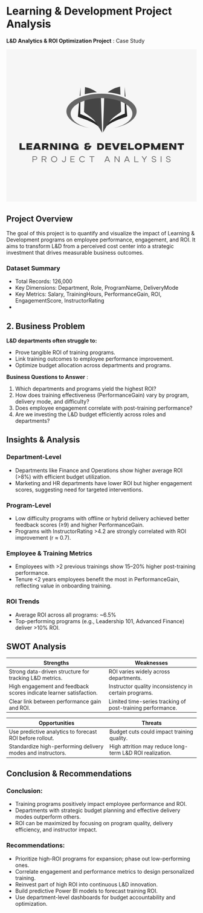 # Learning & Development Project Analysis
**L&amp;D Analytics &amp; ROI Optimization Project** : Case Study


![L7D logo](https://github.com/KumarBoste/Learning_Development_Project_Analysis/blob/main/L%26D%20Logo.png)

## Project Overview
The goal of this project is to quantify and visualize the impact of Learning & Development programs on employee performance, engagement, and ROI.
It aims to transform L&D from a perceived cost center into a strategic investment that drives measurable business outcomes.

### Dataset Summary
- Total Records: 126,000
- Key Dimensions: Department, Role, ProgramName, DeliveryMode
- Key Metrics: Salary, TrainingHours, PerformanceGain, ROI, EngagementScore, InstructorRating
- 
## 2. Business Problem
**L&D departments often struggle to:**
- Prove tangible ROI of training programs.
- Link training outcomes to employee performance improvement.
- Optimize budget allocation across departments and programs.

**Business Questions to Answer** :
1. Which departments and programs yield the highest ROI?
2. How does training effectiveness (PerformanceGain) vary by program, delivery mode, and difficulty?
3. Does employee engagement correlate with post-training performance?
4. Are we investing the L&D budget efficiently across roles and departments?

## Insights & Analysis
### Department-Level
- Departments like Finance and Operations show higher average ROI (>8%) with efficient budget utilization.
- Marketing and HR departments have lower ROI but higher engagement scores, suggesting need for targeted interventions.
### Program-Level
- Low difficulty programs with offline or hybrid delivery achieved better feedback scores (≥9) and higher PerformanceGain.
- Programs with InstructorRating >4.2 are strongly correlated with ROI improvement (r ≈ 0.7).
### Employee & Training Metrics
- Employees with >2 previous trainings show 15–20% higher post-training performance.
- Tenure <2 years employees benefit the most in PerformanceGain, reflecting value in onboarding training.
### ROI Trends
- Average ROI across all programs: ~6.5%
- Top-performing programs (e.g., Leadership 101, Advanced Finance) deliver >10% ROI.

## SWOT Analysis
| Strengths | Weaknesses |
|-----------|------------|
|Strong data-driven structure for tracking L&D metrics.|ROI varies widely across departments.|
|High engagement and feedback scores indicate learner satisfaction.|Instructor quality inconsistency in certain programs.|
|Clear link between performance gain and ROI.|Limited time-series tracking of post-training performance.|

| Opportunities |	Threats |
|---------------|---------|
|Use predictive analytics to forecast ROI before rollout.|Budget cuts could impact training quality.|
|Standardize high-performing delivery modes and instructors.|High attrition may reduce long-term L&D ROI realization.|

## Conclusion & Recommendations
### Conclusion:
- Training programs positively impact employee performance and ROI.
- Departments with strategic budget planning and effective delivery modes outperform others.
- ROI can be maximized by focusing on program quality, delivery efficiency, and instructor impact.

### Recommendations:
- Prioritize high-ROI programs for expansion; phase out low-performing ones.
- Correlate engagement and performance metrics to design personalized training.
- Reinvest part of high ROI into continuous L&D innovation.
- Build predictive Power BI models to forecast training ROI.
- Use department-level dashboards for budget accountability and optimization.
